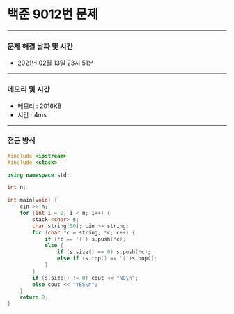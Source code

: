 
# 백준 9012번 문제

---

### 문제 해결 날짜 및 시간

- 2021년 02월 13일 23시 51분

---
### 메모리 및 시간

- 메모리 : 2016KB
- 시간 : 4ms

---

### 접근 방식
```cpp
#include <iostream>
#include <stack>

using namespace std;

int n;

int main(void) {
    cin >> n;
    for (int i = 0; i < n; i++) {
        stack <char> s;
        char string[50]; cin >> string;
        for (char *c = string; *c; c++) {
            if (*c == '(') s.push(*c);
            else {
                if (s.size() == 0) s.push(*c);
                else if (s.top() == '(')s.pop();
            }
        }
        if (s.size() != 0) cout << "NO\n";
        else cout << "YES\n";
    }
    return 0;
}

```





